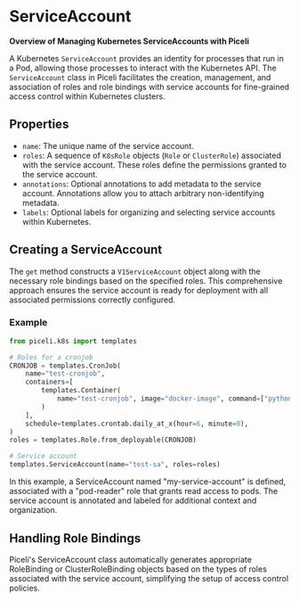 # ServiceAccount

**Overview of Managing Kubernetes ServiceAccounts with Piceli**

A Kubernetes `ServiceAccount` provides an identity for processes that run in a Pod, allowing those processes to interact with the Kubernetes API. The `ServiceAccount` class in Piceli facilitates the creation, management, and association of roles and role bindings with service accounts for fine-grained access control within Kubernetes clusters.

## Properties

- `name`: The unique name of the service account.
- `roles`: A sequence of `K8sRole` objects (`Role` or `ClusterRole`) associated with the service account. These roles define the permissions granted to the service account.
- `annotations`: Optional annotations to add metadata to the service account. Annotations allow you to attach arbitrary non-identifying metadata.
- `labels`: Optional labels for organizing and selecting service accounts within Kubernetes.

## Creating a ServiceAccount

The `get` method constructs a `V1ServiceAccount` object along with the necessary role bindings based on the specified roles. This comprehensive approach ensures the service account is ready for deployment with all associated permissions correctly configured.

### Example

```python
from piceli.k8s import templates

# Roles for a cronjob
CRONJOB = templates.CronJob(
    name="test-cronjob",
    containers=[
        templates.Container(
            name="test-cronjob", image="docker-image", command=["python", "--version"]
        )
    ],
    schedule=templates.crontab.daily_at_x(hour=6, minute=0),
)
roles = templates.Role.from_deployable(CRONJOB)

# Service account
templates.ServiceAccount(name="test-sa", roles=roles)
```

In this example, a ServiceAccount named "my-service-account" is defined, associated with a "pod-reader" role that grants read access to pods. The service account is annotated and labeled for additional context and organization.

## Handling Role Bindings

Piceli's ServiceAccount class automatically generates appropriate RoleBinding or ClusterRoleBinding objects based on the types of roles associated with the service account, simplifying the setup of access control policies.

